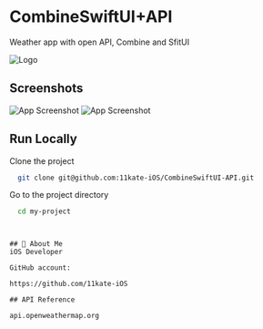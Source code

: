 
# CombineSwiftUI+API

Weather app with open API, Combine and SfitUI


![Logo](https://drive.google.com/file/d/1YOWeWdxFdhuQfa6v_BgfqmA4e8B3KtTS/view?usp=sharing)


## Screenshots

![App Screenshot](https://drive.google.com/file/d/1Yoopr04JIvwmidADILplE0gx_iEuTB_l/view?usp=sharing)
![App Screenshot](https://drive.google.com/file/d/1eTLHyKZvLfFMCEPaDJy-tpRglkHN9h-A/view?usp=sharing)


## Run Locally

Clone the project

```bash
  git clone git@github.com:11kate-iOS/CombineSwiftUI-API.git
```

Go to the project directory

```bash
  cd my-project
```

```


## 🚀 About Me
iOS Developer

GitHub account:

https://github.com/11kate-iOS

## API Reference 

api.openweathermap.org


